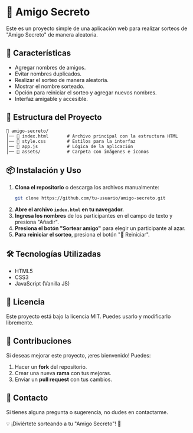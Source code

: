 # 🎁 Amigo Secreto

Este es un proyecto simple de una aplicación web para realizar sorteos de "Amigo Secreto" de manera aleatoria.

## 🚀 Características
- Agregar nombres de amigos.
- Evitar nombres duplicados.
- Realizar el sorteo de manera aleatoria.
- Mostrar el nombre sorteado.
- Opción para reiniciar el sorteo y agregar nuevos nombres.
- Interfaz amigable y accesible.

## 📂 Estructura del Proyecto
```
📁 amigo-secreto/
│── 📄 index.html       # Archivo principal con la estructura HTML
│── 📄 style.css        # Estilos para la interfaz
│── 📄 app.js           # Lógica de la aplicación
│── 📁 assets/          # Carpeta con imágenes e íconos
```

## 📦 Instalación y Uso
1. **Clona el repositorio** o descarga los archivos manualmente:
   ```sh
   git clone https://github.com/tu-usuario/amigo-secreto.git
   ```
2. **Abre el archivo `index.html` en tu navegador.**
3. **Ingresa los nombres** de los participantes en el campo de texto y presiona "Añadir".
4. **Presiona el botón "Sortear amigo"** para elegir un participante al azar.
5. **Para reiniciar el sorteo**, presiona el botón "🔄 Reiniciar".

## 🛠️ Tecnologías Utilizadas
- HTML5
- CSS3
- JavaScript (Vanilla JS)

## 📜 Licencia
Este proyecto está bajo la licencia MIT. Puedes usarlo y modificarlo libremente.

## 👥 Contribuciones
Si deseas mejorar este proyecto, ¡eres bienvenido! Puedes:
1. Hacer un **fork** del repositorio.
2. Crear una nueva **rama** con tus mejoras.
3. Enviar un **pull request** con tus cambios.

## 📩 Contacto
Si tienes alguna pregunta o sugerencia, no dudes en contactarme.

💡 ¡Diviértete sorteando a tu "Amigo Secreto"! 🎉